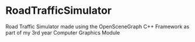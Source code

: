 # RoadTrafficSimulator
Road Traffic Simulator made using the OpenSceneGraph C++ Framework as part of my 3rd year Computer Graphics Module
